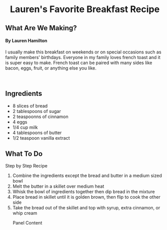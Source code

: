 <!DOCTYPE html>
<html>
<h1><div align="center">
Lauren's Favorite Breakfast Recipe   
      <meta charset="utf-8">
  <meta name="viewport" content="width=device-width, initial-scale=1">
  <link rel="stylesheet" href="https://maxcdn.bootstrapcdn.com/bootstrap/3.3.7/css/bootstrap.min.css">
  <script src="https://ajax.googleapis.com/ajax/libs/jquery/3.3.1/jquery.min.js"></script>
  <script src="https://maxcdn.bootstrapcdn.com/bootstrap/3.3.7/js/bootstrap.min.js"></script></h1>
   
<body>
<div class="container">   <div class="well"><h2>
What Are We Making?</h2> <h4> By Lauren Hamilton </h4></div>

<p> I usually make this breakfast on weekends or on special occasions such as family members' birthdays. Everyone in my family loves french toast and it is super easy to make. French toast can be paired with many sides like bacon, eggs, fruit, or anything else you like.</p>

</br>
<h2>
 <div class="well">Ingredients</div>
 </h2>

<ul>
    <li>8 slices of bread</li>
    <li>2 tablespoons of sugar</li>
    <li>2 teaspoonns of cinnamon</li>
    <li>4 eggs</li>
    <li>1/4 cup milk</li>
    <li>4 tablespoons of butter</li>
    <li>1/2 teaspoon vanilla extract</li>
</ul>

<div class="container">
  <h2>What To Do</h2>
  <div class="panel panel-default">
    <div class="panel-heading">Step by Step Recipe</div>
     <div class="panel-body">

<ol>
<li>Combine the ingredients except the bread and butter in a medium sized bowl</li>
    <li>Melt the butter in a skillet over medium heat</li>
    <li>Whisk the bowl of ingredients together then dip bread in the mixture</li>
    <li> Place bread in skillet until it is golden brown, then flip to cook the other side</li>
    <li>Take the bread out of the skillet and top with syrup, extra cinnamon, or whip cream</li>
    
   Panel Content</div>
</div>
</div>
<body>
<html>
